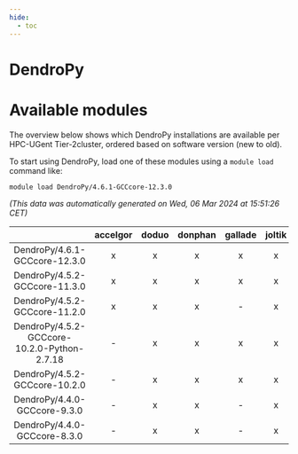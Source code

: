 ```yaml
---
hide:
  - toc
---
```


DendroPy
========

# Available modules


The overview below shows which DendroPy installations are available per HPC-UGent Tier-2cluster, ordered based on software version (new to old).

To start using DendroPy, load one of these modules using a `module load` command like:

```shell
module load DendroPy/4.6.1-GCCcore-12.3.0
```

*(This data was automatically generated on Wed, 06 Mar 2024 at 15:51:26 CET)*  

| |accelgor|doduo|donphan|gallade|joltik|skitty|
| :---: | :---: | :---: | :---: | :---: | :---: | :---: |
|DendroPy/4.6.1-GCCcore-12.3.0|x|x|x|x|x|x|
|DendroPy/4.5.2-GCCcore-11.3.0|x|x|x|x|x|x|
|DendroPy/4.5.2-GCCcore-11.2.0|x|x|x|-|x|x|
|DendroPy/4.5.2-GCCcore-10.2.0-Python-2.7.18|-|x|x|x|x|x|
|DendroPy/4.5.2-GCCcore-10.2.0|-|x|x|x|x|x|
|DendroPy/4.4.0-GCCcore-9.3.0|-|x|x|-|x|x|
|DendroPy/4.4.0-GCCcore-8.3.0|-|x|x|-|x|x|
